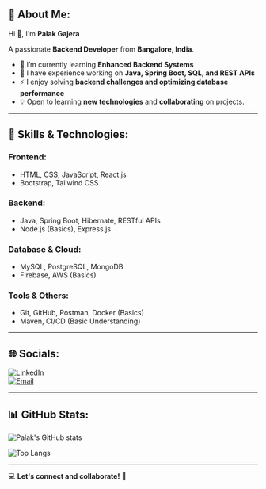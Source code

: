 ## 💫 About Me:
Hi 👋, I'm **Palak Gajera**

A passionate **Backend Developer** from **Bangalore, India**.

- 🌱 I’m currently learning **Enhanced Backend Systems**
- 🔭 I have experience working on **Java, Spring Boot, SQL, and REST APIs**
- ⚡ I enjoy solving **backend challenges and optimizing database performance**
- 💡 Open to learning **new technologies** and **collaborating** on projects.

---

## 🚀 Skills & Technologies:

### **Frontend:**
- HTML, CSS, JavaScript, React.js
- Bootstrap, Tailwind CSS

 ### **Backend:**
- Java, Spring Boot, Hibernate, RESTful APIs
- Node.js (Basics), Express.js

### **Database & Cloud:**
- MySQL, PostgreSQL, MongoDB
- Firebase, AWS (Basics)

### **Tools & Others:**
- Git, GitHub, Postman, Docker (Basics)
-  Maven, CI/CD (Basic Understanding)

---

## 🌐 Socials:

[![LinkedIn](https://img.shields.io/badge/LinkedIn-%230077B5.svg?logo=linkedin&logoColor=white)](https://linkedin.com/in/palak-gajera-a77059227)  
[![Email](https://img.shields.io/badge/Email-D14836?logo=gmail&logoColor=white)](mailto:palakgajera127@gmail.com)

---

## 📊 GitHub Stats:

![Palak's GitHub stats](https://github-readme-stats.vercel.app/api?username=palakgajera&show_icons=true&theme=radical)

![Top Langs](https://github-readme-stats.vercel.app/api/top-langs/?username=palakgajera&layout=compact&theme=radical&langs_count=8)

---

💻 **Let's connect and collaborate!** 🚀
